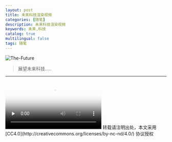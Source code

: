 ```yaml
---
layout: post
title: 未来科技渲染视频
categories: [随笔]
description: 未来科技渲染视频
keywords: 未来,科技
catalog: true
multilingual: false
tags: 随笔
---
```


![The-Future](https://oss.link/markdown/The-Future2-1024x400.jpg)

> 展望未来科技.....

<!--more-->

---

<video id="video" controls="" preload="none" poster="https://oss.link/markdown/The-Future1-1024x406.jpg">
      <source id="mp4" src="http://7xjost.com1.z0.glb.clouddn.com/videos/The-future.mp4" type="video/mp4">
      <p>Your user agent does not support the HTML5 Video element.</p>
</video>
转载请注明出处，本文采用 [CC4.0](http://creativecommons.org/licenses/by-nc-nd/4.0/) 协议授权
